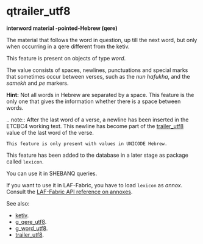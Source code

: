 # qtrailer_utf8

**interword material -pointed-Hebrew (qere)**


The material that follows the word in question, up till the next word, but only when occurring in a qere different from the ketiv.

This feature is present on objects of type *word*.

The value consists of spaces, newlines, punctuations and special marks that sometimes occur between verses, such as the
*nun hafukha*, and the *samekh* and *pe* markers.

**Hint:**
Not all words in Hebrew are separated by a space.
This feature is the only one that gives the information whether there is a
space between words.

.. note::
    After the last word of a verse, a newline has been inserted in the ETCBC4 working text.
    This newline has become part of the
    [trailer_utf8](trailer_utf8) value of the last word of the verse.

    This feature is only present with values in UNICODE Hebrew.

This feature has been added to the database in a later stage as package called `lexicon`.

You can use it in SHEBANQ queries.

If you want to use it in LAF-Fabric, you have to load `lexicon` as *annox*.
Consult the [LAF-Fabric API reference on annoxes](http://laf-fabric.readthedocs.io/en/latest/texts/API-reference.html#extra-annotation-packages).

See also:

* [ketiv](ketiv). 
* [g_qere_utf8](g_qere_utf8). 
* [g_word_utf8](g_word_utf8). 
* [trailer_utf8](trailer_utf8). 

